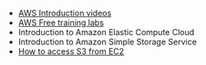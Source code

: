 * [AWS Introduction videos](https://aws.amazon.com/training/intro_series/)
* [AWS Free training labs](https://qwiklabs.com/?qlcampaign=aws10#section-4)
*   Introduction to Amazon Elastic Compute Cloud 
*   Introduction to Amazon Simple Storage Service 
* [How to access S3 from EC2](http://parthicloud.com/how-to-access-s3-bucket-from-application-on-amazon-ec2-without-access-credentials/)
